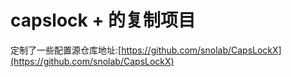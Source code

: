 # capslock + 的复制项目
定制了一些配置源仓库地址:[https://github.com/snolab/CapsLockX](https://github.com/snolab/CapsLockX) 